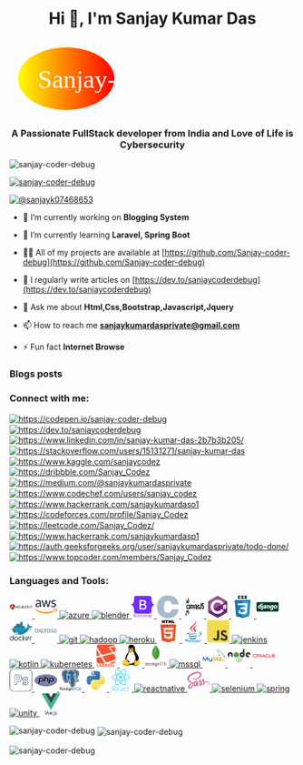 <h1 align="center">Hi 👋, I'm Sanjay Kumar Das</h1>
<svg height="130" width="500">
  <defs>
    <linearGradient id="grad1" x1="0%" y1="0%" x2="100%" y2="0%">
      <stop offset="0%"
      style="stop-color:rgb(255,255,0);stop-opacity:1" />
      <stop offset="100%"
      style="stop-color:rgb(255,0,0);stop-opacity:1" />
    </linearGradient>
  </defs>
  <ellipse cx="100" cy="70" rx="85" ry="55" fill="url(#grad1)" />
  <text fill="#ffffff" font-size="45" font-family="Verdana"
  x="50" y="86">Sanjay-coder-debug</text>
Sorry, your browser does not support inline SVG.
</svg>

<h3 align="center">A Passionate FullStack developer from India and Love of Life is Cybersecurity</h3>

<p align="left"> <img src="https://komarev.com/ghpvc/?username=sanjay-coder-debug&label=Profile%20views&color=0e75b6&style=flat" alt="sanjay-coder-debug" /> </p>

<p align="left"> <a href="https://github.com/ryo-ma/github-profile-trophy"><img src="https://github-profile-trophy.vercel.app/?username=sanjay-coder-debug" alt="sanjay-coder-debug" /></a> </p>

<p align="left"> <a href="https://twitter.com/@sanjayk07468653" target="blank"><img src="https://img.shields.io/twitter/follow/@sanjayk07468653?logo=twitter&style=for-the-badge" alt="@sanjayk07468653" /></a> </p>

- 🔭 I’m currently working on **Blogging System**

- 🌱 I’m currently learning **Laravel, Spring Boot**

- 👨‍💻 All of my projects are available at [https://github.com/Sanjay-coder-debug](https://github.com/Sanjay-coder-debug)

- 📝 I regularly write articles on [https://dev.to/sanjaycoderdebug](https://dev.to/sanjaycoderdebug)

- 💬 Ask me about **Html,Css,Bootstrap,Javascript,Jquery**

- 📫 How to reach me **sanjaykumardasprivate@gmail.com**

- ⚡ Fun fact **Internet Browse**

### Blogs posts
<!-- BLOG-POST-LIST:START -->
<!-- BLOG-POST-LIST:END -->

<h3 align="left">Connect with me:</h3>
<p align="left">
<a href="https://codepen.io/sanjay-coder-debug" target="blank"><img align="center" src="https://cdn.jsdelivr.net/npm/simple-icons@3.0.1/icons/codepen.svg" alt="https://codepen.io/sanjay-coder-debug" height="30" width="40" /></a>
<a href="https://dev.to/https://dev.to/sanjaycoderdebug" target="blank"><img align="center" src="https://cdn.jsdelivr.net/npm/simple-icons@3.0.1/icons/dev-dot-to.svg" alt="https://dev.to/sanjaycoderdebug" height="30" width="40" /></a>
<a href="https://www.linkedin.com/in/sanjay-kumar-das-2b7b3b205/" target="blank"><img align="center" src="https://cdn.jsdelivr.net/npm/simple-icons@3.0.1/icons/linkedin.svg" alt="https://www.linkedin.com/in/sanjay-kumar-das-2b7b3b205/" height="30" width="40" /></a>
<a href="https://stackoverflow.com/users/15131271/sanjay-kumar-das" target="blank"><img align="center" src="https://cdn.jsdelivr.net/npm/simple-icons@3.0.1/icons/stackoverflow.svg" alt="https://stackoverflow.com/users/15131271/sanjay-kumar-das" height="30" width="40" /></a>
<a href="https://www.kaggle.com/sanjaycodez" target="blank"><img align="center" src="https://cdn.jsdelivr.net/npm/simple-icons@3.0.1/icons/kaggle.svg" alt="https://www.kaggle.com/sanjaycodez" height="30" width="40" /></a>
<a href="https://dribbble.com/Sanjay_Codez" target="blank"><img align="center" src="https://cdn.jsdelivr.net/npm/simple-icons@3.0.1/icons/dribbble.svg" alt="https://dribbble.com/Sanjay_Codez" height="30" width="40" /></a>
<a href="https://medium.com/@sanjaykumardasprivate" target="blank"><img align="center" src="https://cdn.jsdelivr.net/npm/simple-icons@3.0.1/icons/medium.svg" alt="https://medium.com/@sanjaykumardasprivate" height="30" width="40" /></a>
<a href="https://www.codechef.com/users/sanjay_codez" target="blank"><img align="center" src="https://cdn.jsdelivr.net/npm/simple-icons@3.1.0/icons/codechef.svg" alt="https://www.codechef.com/users/sanjay_codez" height="30" width="40" /></a>
<a href="https://www.hackerrank.com/https://www.hackerrank.com/sanjaykumardaso1" target="blank"><img align="center" src="https://cdn.jsdelivr.net/npm/simple-icons@3.0.1/icons/hackerrank.svg" alt="https://www.hackerrank.com/sanjaykumardaso1" height="30" width="40" /></a>
<a href="https://codeforces.com/profile/Sanjay_Codez" target="blank"><img align="center" src="https://cdn.jsdelivr.net/npm/simple-icons@3.0.1/icons/codeforces.svg" alt="https://codeforces.com/profile/Sanjay_Codez" height="30" width="40" /></a>
<a href="https://leetcode.com/Sanjay_Codez/" target="blank"><img align="center" src="https://cdn.jsdelivr.net/npm/simple-icons@3.0.1/icons/leetcode.svg" alt="https://leetcode.com/Sanjay_Codez/" height="30" width="40" /></a>
<a href="https://www.hackerrank.com/sanjaykumardasp1" target="blank"><img align="center" src="https://cdn.jsdelivr.net/npm/simple-icons@3.0.1/icons/hackerearth.svg" alt="https://www.hackerrank.com/sanjaykumardasp1" height="30" width="40" /></a>
<a href="https://auth.geeksforgeeks.org/user/sanjaykumardasprivate/todo-done/" target="blank"><img align="center" src="https://cdn.jsdelivr.net/npm/simple-icons@3.0.1/icons/geeksforgeeks.svg" alt="https://auth.geeksforgeeks.org/user/sanjaykumardasprivate/todo-done/" height="30" width="40" /></a>
<a href="https://www.topcoder.com/members/Sanjay_Codez" target="blank"><img align="center" src="https://cdn.jsdelivr.net/npm/simple-icons@3.0.1/icons/topcoder.svg" alt="https://www.topcoder.com/members/Sanjay_Codez" height="30" width="40" /></a>
</p>

<h3 align="left">Languages and Tools:</h3>
<p align="left"> <a href="https://angular.io" target="_blank"> <img src="https://raw.githubusercontent.com/devicons/devicon/master/icons/angularjs/angularjs-original-wordmark.svg" alt="angularjs" width="40" height="40"/> </a> <a href="https://aws.amazon.com" target="_blank"> <img src="https://raw.githubusercontent.com/devicons/devicon/master/icons/amazonwebservices/amazonwebservices-original-wordmark.svg" alt="aws" width="40" height="40"/> </a> <a href="https://azure.microsoft.com/en-in/" target="_blank"> <img src="https://www.vectorlogo.zone/logos/microsoft_azure/microsoft_azure-icon.svg" alt="azure" width="40" height="40"/> </a> <a href="https://www.blender.org/" target="_blank"> <img src="https://download.blender.org/branding/community/blender_community_badge_white.svg" alt="blender" width="40" height="40"/> </a> <a href="https://getbootstrap.com" target="_blank"> <img src="https://raw.githubusercontent.com/devicons/devicon/master/icons/bootstrap/bootstrap-plain-wordmark.svg" alt="bootstrap" width="40" height="40"/> </a> <a href="https://www.cprogramming.com/" target="_blank"> <img src="https://raw.githubusercontent.com/devicons/devicon/master/icons/c/c-original.svg" alt="c" width="40" height="40"/> </a> <a href="https://canvasjs.com" target="_blank"> <img src="https://raw.githubusercontent.com/Hardik0307/Hardik0307/master/assets/canvasjs-charts.svg" alt="canvasjs" width="40" height="40"/> </a> <a href="https://www.w3schools.com/cs/" target="_blank"> <img src="https://raw.githubusercontent.com/devicons/devicon/master/icons/csharp/csharp-original.svg" alt="csharp" width="40" height="40"/> </a> <a href="https://www.w3schools.com/css/" target="_blank"> <img src="https://raw.githubusercontent.com/devicons/devicon/master/icons/css3/css3-original-wordmark.svg" alt="css3" width="40" height="40"/> </a> <a href="https://www.djangoproject.com/" target="_blank"> <img src="https://raw.githubusercontent.com/devicons/devicon/master/icons/django/django-original.svg" alt="django" width="40" height="40"/> </a> <a href="https://www.docker.com/" target="_blank"> <img src="https://raw.githubusercontent.com/devicons/devicon/master/icons/docker/docker-original-wordmark.svg" alt="docker" width="40" height="40"/> </a> <a href="https://expressjs.com" target="_blank"> <img src="https://raw.githubusercontent.com/devicons/devicon/master/icons/express/express-original-wordmark.svg" alt="express" width="40" height="40"/> </a> <a href="https://git-scm.com/" target="_blank"> <img src="https://www.vectorlogo.zone/logos/git-scm/git-scm-icon.svg" alt="git" width="40" height="40"/> </a> <a href="https://hadoop.apache.org/" target="_blank">
  <img src="https://www.vectorlogo.zone/logos/apache_hadoop/apache_hadoop-icon.svg" alt="hadoop" width="40" height="40"/> </a> <a href="https://heroku.com" target="_blank"> <img src="https://www.vectorlogo.zone/logos/heroku/heroku-icon.svg" alt="heroku" width="40" height="40"/> </a> <a href="https://www.w3.org/html/" target="_blank"> <img src="https://raw.githubusercontent.com/devicons/devicon/master/icons/html5/html5-original-wordmark.svg" alt="html5" width="40" height="40"/> </a> <a href="https://www.java.com" target="_blank"> <img src="https://raw.githubusercontent.com/devicons/devicon/master/icons/java/java-original.svg" alt="java" width="40" height="40"/> </a> <a href="https://developer.mozilla.org/en-US/docs/Web/JavaScript" target="_blank"> <img src="https://raw.githubusercontent.com/devicons/devicon/master/icons/javascript/javascript-original.svg" alt="javascript" width="40" height="40"/> </a> <a href="https://www.jenkins.io" target="_blank"> <img src="https://www.vectorlogo.zone/logos/jenkins/jenkins-icon.svg" alt="jenkins" width="40" height="40"/> </a> <a href="https://kotlinlang.org" target="_blank"> <img src="https://www.vectorlogo.zone/logos/kotlinlang/kotlinlang-icon.svg" alt="kotlin" width="40" height="40"/> </a> <a href="https://kubernetes.io" target="_blank"> <img src="https://www.vectorlogo.zone/logos/kubernetes/kubernetes-icon.svg" alt="kubernetes" width="40" height="40"/> </a> <a href="https://laravel.com/" target="_blank"> <img src="https://raw.githubusercontent.com/devicons/devicon/master/icons/laravel/laravel-plain-wordmark.svg" alt="laravel" width="40" height="40"/> </a> <a href="https://www.linux.org/" target="_blank"> <img src="https://raw.githubusercontent.com/devicons/devicon/master/icons/linux/linux-original.svg" alt="linux" width="40" height="40"/> </a> <a href="https://www.mongodb.com/" target="_blank"> <img src="https://raw.githubusercontent.com/devicons/devicon/master/icons/mongodb/mongodb-original-wordmark.svg" alt="mongodb" width="40" height="40"/> </a> <a href="https://www.microsoft.com/en-us/sql-server" target="_blank"> <img src="https://cdn.worldvectorlogo.com/logos/microsoft-sql-server.svg" alt="mssql" width="40" height="40"/> </a> <a href="https://www.mysql.com/" target="_blank"> <img src="https://raw.githubusercontent.com/devicons/devicon/master/icons/mysql/mysql-original-wordmark.svg" alt="mysql" width="40" height="40"/> </a> <a href="https://nodejs.org" target="_blank"> <img src="https://raw.githubusercontent.com/devicons/devicon/master/icons/nodejs/nodejs-original-wordmark.svg" alt="nodejs" width="40" height="40"/> </a> <a href="https://www.oracle.com/" target="_blank"> <img src="https://raw.githubusercontent.com/devicons/devicon/master/icons/oracle/oracle-original.svg" alt="oracle" width="40" height="40"/> </a> <a href="https://www.photoshop.com/en" target="_blank"> <img src="https://raw.githubusercontent.com/devicons/devicon/master/icons/photoshop/photoshop-line.svg" alt="photoshop" width="40" height="40"/> </a> <a href="https://www.php.net" target="_blank"> <img src="https://raw.githubusercontent.com/devicons/devicon/master/icons/php/php-original.svg" alt="php" width="40" height="40"/> </a> <a href="https://www.postgresql.org" target="_blank"> <img src="https://raw.githubusercontent.com/devicons/devicon/master/icons/postgresql/postgresql-original-wordmark.svg" alt="postgresql" width="40" height="40"/> </a> <a href="https://www.python.org" target="_blank"> <img src="https://raw.githubusercontent.com/devicons/devicon/master/icons/python/python-original.svg" alt="python" width="40" height="40"/> </a> <a href="https://reactjs.org/" target="_blank"> <img src="https://raw.githubusercontent.com/devicons/devicon/master/icons/react/react-original-wordmark.svg" alt="react" width="40" height="40"/> </a> <a href="https://reactnative.dev/" target="_blank"> <img src="https://reactnative.dev/img/header_logo.svg" alt="reactnative" width="40" height="40"/> </a> <a href="https://sass-lang.com" target="_blank"> <img src="https://raw.githubusercontent.com/devicons/devicon/master/icons/sass/sass-original.svg" alt="sass" width="40" height="40"/> </a> <a href="https://www.selenium.dev" target="_blank"> <img src="https://raw.githubusercontent.com/detain/svg-logos/780f25886640cef088af994181646db2f6b1a3f8/svg/selenium-logo.svg" alt="selenium" width="40" height="40"/> </a> <a href="https://spring.io/" target="_blank"> <img src="https://www.vectorlogo.zone/logos/springio/springio-icon.svg" alt="spring" width="40" height="40"/> </a> <a href="https://unity.com/" target="_blank"> <img src="https://www.vectorlogo.zone/logos/unity3d/unity3d-icon.svg" alt="unity" width="40" height="40"/> </a> <a href="https://vuejs.org/" target="_blank"> <img src="https://raw.githubusercontent.com/devicons/devicon/master/icons/vuejs/vuejs-original-wordmark.svg" alt="vuejs" width="40" height="40"/> </a> </p>

<p><img align="left" src="https://github-readme-stats.vercel.app/api/top-langs?username=sanjay-coder-debug&show_icons=true&locale=en&layout=compact" alt="sanjay-coder-debug" /></p>

<p>&nbsp;<img align="center" src="https://github-readme-stats.vercel.app/api?username=sanjay-coder-debug&show_icons=true&locale=en" alt="sanjay-coder-debug" /></p>

<p><img align="center" src="https://github-readme-streak-stats.herokuapp.com/?user=sanjay-coder-debug&" alt="sanjay-coder-debug" /></p>
